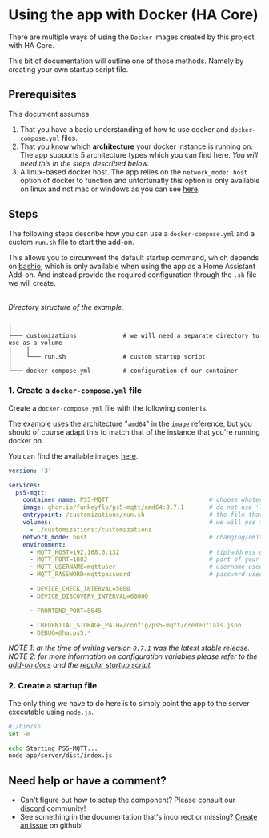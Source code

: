 # Using the app with Docker (HA Core)
There are multiple ways of using the `Docker` images created by this project with HA Core.

This bit of documentation will outline one of those methods. Namely by creating your own startup script file.

## Prerequisites
This document assumes:
1. That you have a basic understanding of how to use docker and `docker-compose.yml` files.
2. That you know which **architecture** your docker instance is running on. The app supports 5 architecture types which you can find here. *You will need this in the steps described below.*
3. A linux-based docker host. The app relies on the `network_mode: host` option of docker to function and unfortunatly this option is only available on linux and not mac or windows as you can see [here][network-mode-windows].

## Steps
The following steps describe how you can use a `docker-compose.yml` and a custom `run.sh` file to start the add-on.

This allows you to circumvent the default startup command, which depends on [bashio][bashio], which is only available when using the app as a Home Assistant Add-on. And instead provide the required configuration through the `.sh` file we will create.
<br><br>

*Directory structure of the example.*
```
.  
│
├─── customizations             # we will need a separate directory to use as a volume
│    │
│    └─── run.sh                # custom startup script
│   
└─── docker-compose.yml         # configuration of our container
```

### 1. Create a `docker-compose.yml` file
Create a `docker-compose.yml` file with the following contents.

The example uses the architecture "`amd64`" in the `image` reference, but you should of course adapt this to match that of the instance that you're running docker on.

You can find the available images [here][docker-images].

```yaml
version: '3'

services:
  ps5-mqtt:
    container_name: PS5-MQTT                            # choose whatever name you like
    image: ghcr.io/funkeyflo/ps5-mqtt/amd64:0.7.1       # do not use 'latest' as this might result in using a 'edge' (beta) version
    entrypoint: /customizations/run.sh                  # the file that will be executed at startup
    volumes:                                            # we will use this volume to get our custom startup script into the container
      - ./customizations:/customizations                
    network_mode: host                                  # changing/omiting this option WILL BREAK the app.
    environment:
      - MQTT_HOST=192.168.0.132                         # (ip)address of your mqtt broker
      - MQTT_PORT=1883                                  # port of your mqtt broker
      - MQTT_USERNAME=mqttuser                          # username used for connecting to your mqtt broker
      - MQTT_PASSWORD=mqttpassword                      # password used for connecting to your mqtt broker

      - DEVICE_CHECK_INTERVAL=5000
      - DEVICE_DISCOVERY_INTERVAL=60000

      - FRONTEND_PORT=8645

      - CREDENTIAL_STORAGE_PATH=/config/ps5-mqtt/credentials.json
      - DEBUG=@ha:ps5:*
```

*NOTE 1: at the time of writing version `0.7.1` was the latest stable release.*<br>
*NOTE 2: for more information on configuration variables please refer to the [add-on docs][add-on-docs] and the [regular startup script][regular-startup-script].*


### 2. Create a startup file
The only thing we have to do here is to simply point the app to the server executable using `node.js`.

```sh
#!/bin/sh
set -e

echo Starting PS5-MQTT...
node app/server/dist/index.js
```

## Need help or have a comment?
- Can't figure out how to setup the component? Please consult our [discord] community!
- See something in the documentation that's incorrect or missing? [Create an issue][github-issues] on github!

<!-- links -->
[bashio]: https://github.com/hassio-addons/bashio
[arch-types]: ../add-ons/common/build.yaml
[docker-images]: https://github.com/FunkeyFlo?tab=packages&repo_name=ps5-mqtt
[add-on-docs]: ../add-ons/ps5-mqtt/DOCS.md
[regular-startup-script]: ../ps5-mqtt/run.sh
[network-mode-windows]: https://stackoverflow.com/questions/48915458/windows-run-docker-with-network-host-and-access-with-127-0-0-1
[discord]: https://discord.com/invite/BnmvYHvz5N
[github-issues]: https://github.com/FunkeyFlo/ps5-mqtt/issues/new/choose